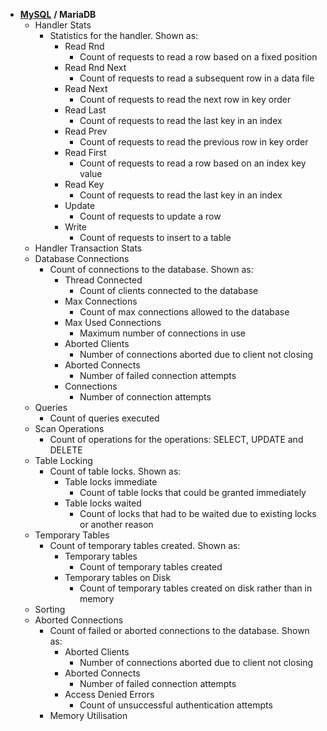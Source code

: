 - [**MySQL**](https://dev.mysql.com/doc/mysql-em-plugin/en/myoem-metrics.html) **/ MariaDB**
  - Handler Stats
    - Statistics for the handler. Shown as:
        - Read Rnd
          - Count of requests to read a row based on a fixed position
        - Read Rnd Next
          - Count of requests to read a subsequent row in a data file
        - Read Next
          - Count of requests to read the next row in key order
        - Read Last
          - Count of requests to read the last key in an index
        - Read Prev
          - Count of requests to read the previous row in key order
        - Read First
          - Count of requests to read a row based on an index key value
        - Read Key
          - Count of requests to read the last key in an index
        - Update
          - Count of requests to update a row
        - Write
          - Count of requests to insert to a table
  - Handler Transaction Stats
  - Database Connections
    - Count of connections to the database. Shown as:
      - Thread Connected
        - Count of clients connected to the database
      - Max Connections
        - Count of max connections allowed to the database
      - Max Used Connections
        - Maximum number of connections in use
      - Aborted Clients
        - Number of connections aborted due to client not closing
      - Aborted Connects
        - Number of failed connection attempts
      - Connections
          - Number of connection attempts
  - Queries
    - Count of queries executed
  - Scan Operations
    - Count of operations for the operations: SELECT, UPDATE and DELETE
  - Table Locking
    - Count of table locks. Shown as:
      - Table locks immediate
        - Count of table locks that could be granted immediately
      - Table locks waited
        - Count of locks that had to be waited due to existing locks or another reason
  - Temporary Tables
    - Count of temporary tables created. Shown as:
      - Temporary tables
        - Count of temporary tables created
      - Temporary tables on Disk
        - Count of temporary tables created on disk rather than in memory
  - Sorting
  - Aborted Connections
    - Count of failed or aborted connections to the database. Shown as:
      - Aborted Clients
        - Number of connections aborted due to client not closing
      - Aborted Connects
        - Number of failed connection attempts
      - Access Denied Errors
        - Count of unsuccessful authentication attempts
    - Memory Utilisation